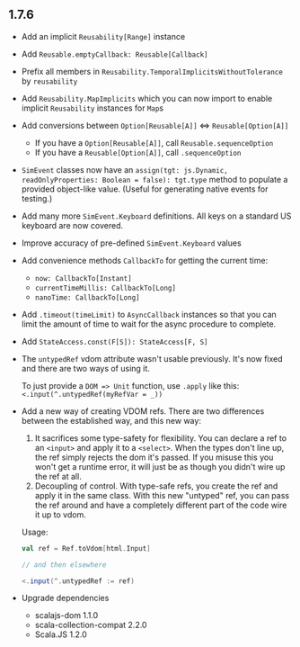 ## 1.7.6

* Add an implicit `Reusability[Range]` instance
* Add `Reusable.emptyCallback: Reusable[Callback]`
* Prefix all members in `Reusability.TemporalImplicitsWithoutTolerance` by `reusability`
* Add `Reusability.MapImplicits` which you can now import to enable implicit `Reusability` instances for `Map`s
* Add conversions between `Option[Reusable[A]]` <=> `Reusable[Option[A]]`
  * If you have a `Option[Reusable[A]]`, call `Reusable.sequenceOption`
  * If you have a `Reusable[Option[A]]`, call `.sequenceOption`
* `SimEvent` classes now have an `assign(tgt: js.Dynamic, readOnlyProperties: Boolean = false): tgt.type` method to
  populate a provided object-like value. (Useful for generating native events for testing.)
* Add many more `SimEvent.Keyboard` definitions. All keys on a standard US keyboard are now covered.
* Improve accuracy of pre-defined `SimEvent.Keyboard` values
* Add convenience methods `CallbackTo` for getting the current time:
  * `now: CallbackTo[Instant]`
  * `currentTimeMillis: CallbackTo[Long]`
  * `nanoTime: CallbackTo[Long]`
* Add `.timeout(timeLimit)` to `AsyncCallback` instances so that you can limit the amount of time to wait for the async
  procedure to complete.
* Add `StateAccess.const(F[S]): StateAccess[F, S]`

* The `untypedRef` vdom attribute wasn't usable previously. It's now fixed and there are two ways of using it.

  To just provide a `DOM => Unit` function, use `.apply` like this: `<.input(^.untypedRef(myRefVar = _))`

* Add a new way of creating VDOM refs.
  There are two differences between the established way, and this new way:

  1. It sacrifices some type-safety for flexibility.
     You can declare a ref to an `<input>` and apply it to a `<select>`.
     When the types don't line up, the ref simply rejects the dom it's passed.
     If you misuse this you won't get a runtime error, it will just be as though you didn't wire up the ref at all.
  2. Decoupling of control. With type-safe refs, you create the ref and apply it in the same class.
     With this new "untyped" ref, you can pass the ref around and have a completely different part of the code wire it
     up to vdom.

  Usage:

  ```scala
  val ref = Ref.toVdom[html.Input]

  // and then elsewhere

  <.input(^.untypedRef := ref)
  ```

* Upgrade dependencies
  * scalajs-dom 1.1.0
  * scala-collection-compat 2.2.0
  * Scala.JS 1.2.0
